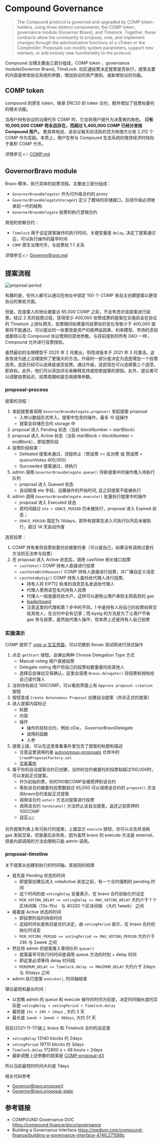 # Compound Governance

> The Compound protocol is governed and upgraded by COMP token-holders, using three distinct components; the COMP token, governance module (Governor Bravo), and Timelock. Together, these contracts allow the community to propose, vote, and implement changes through the administrative functions of a cToken or the Comptroller. Proposals can modify system parameters, support new markets, or add entirely new functionality to the protocol.

Compound 治理主要由三部分组成，COMP token ，governance module(Governor Bravo), TimeLock. 社区通投票决定提案是否执行，提案主要的内容是修改协议系统的参数，增加协议的资产类别，或新增协议的功能。

## COMP token

compound 的原生 token，继承 ERC20 的 token 合约，额外增加了投票权委托的相关功能。

当用户持有协议的治理代币 COMP 时，它会将用户提升为决策者的角色。
**只有 10,000,000 COMP 将永远存在，而超过 5,400,000 COMP 已经分发给 Compound 用户。**
更具体地说，该协议每天向活跃的贷方和借方分发 2,312 个 COMP 作为奖励。本质上，用户在参与 Compound 生态系统的借贷经济时倾向于累积 COMP 代币。

详情参见 :point_right: [COMP.md](./COMP.md)

## GovernorBravo module

Bravo 模块，执行具体的投票流程。主要由三部分组成：

- `GovernorBravoDelegator` 作为可升级合约的 proxy
- `GovernorBravoDelegateStorageV1` 定义了模块的存储接口，后续升级必须继承前一代的结构
- `GovernorBravoDelegate` 投票的执行逻辑合约

其他的依赖合约：

- `Timelock` 用于设定提案操作的执行时间，关键变量是 `delay`, 决定了提案通过后，可以执行操作的最早时间
- `COMP` 原生治理代币，与投票权 1:1 关系

详情参见 :point_right: [GovernorBravo.md](./GovernorBravo.md)

## 提案流程

![proposal period](https://compound.finance/images/gov_diagram.png)

有趣的是，任何人都可以通过在地址中锁定 100 个 COMP 来自主创建提案以更改协议的某些方面。

但是，在提案人的地址被委派 65,000 COMP 之前，不会考虑对该提案进行投票。经过 3 天的投票过程，获得至少 400,000 张赞成票的提案在实施前会在协议的 Timelock 上排队两天，投票期间如果委托投票权的变化导致少于 400,000 提案将不能通过。可以提出的一些更改是资产的抵押品因素、利率模型、市场的添加或删除以及 Compound 协议使用的其他参数。与目前提到的所有 DAO 一样，Compound 允许进行投票授权。

虽然最初的治理模型于 2020 年 2 月推出，但改进版本于 2021 年 3 月激活。这些改进为链上治理提供了更强大的方法。升级的一部分是决定为选民增加一个投票选项。选民已经可以选择是或否投票。通过升级，选民现在可以选择第三个选项，即弃权。此外，他们可以添加评论来解释支持或拒绝提案的原因。此外，提议者可以调整投票延迟、投票周期和提交阈值等参数。

### proposal-process

提案的流程：

1. 发起提案者调用 `GovernorBravoDelegate.propose()` 发起提案 proposal
   - 入参以数组形式传入，提案中包含的操作，最多 10 组操作
   - 提案会存储在合约 storage 中
2. proposal 进入 Pending 状态（当前 blockNumber < startBlock）
3. proposal 进入 Active 状态（当前 startBlock < blockNumber < endBlock），即投票阶段
4. 投票阶段结束：
   - Defeated 提案未通过，流程终止（赞成票 <= 反对票 或 赞成票 < quorumVotes 400,000）
   - Succeeded 提案通过，待执行
5. admin 调用 `GovernorBravoDelegate.queue()` 将新提案中的操作推入待执行队列
   - proposal 进入 Queued 状态
   - 自动赋值 eta 字段，设置操作的开始时间, 这之前提案不能被执行
6. admin 调用 `GovernorBravoDelegate.execute()` 批量执行提案中的操作
   - proposal 进入 Executed 状态
   - 若时间超过 `eta + GRACE_PERIOD` 仍未被执行，proposal 进入 Expired 状态；
   - `GRACE_PERIOD` 固定为 14days，即所有提案在进入可执行队列后未被执行，超过 14 天自动作废

选民投票：

1. COMP 持有者将投票权委托给被委托者（可以是自己，如果没有调用过委托方法则无法参与投票）
2. 在 proposal 进入 Active 状态后，调用 castVote 相关接口投票
   - `castVote()` COMP 持有人直接进行投票
   - `castVoteWithReason()` COMP 持有人直接进行投票，并广播自定义消息
   - `castVoteBySig()` COMP 持有人委托给代理人进行投票。
     - 持有人将 EIP712 标准的消息签名发送给代理人
     - 代理人使用该签名代持有人投票
     - 代理人一般是委托给大户，这样可以避免让用户承担主网高昂的 gas
     - [leaderboard](https://compound.finance/governance/leaderboard?target_network=mainnet)
     - 注意这里的代理和第 1 步中的不同，1 中是持有人将自己的投票权转交给其他人，在合约中会有记录；而 bysig 的方法是为了让用户节省 gas 参与投票，虽然由代理人操作，但本质上还是持有人自己投票

### 实操演示

COMP 提供了 [vote ui 交互界面](https://app.compound.finance/#vote)，可以切换到 Kovan 测试网进行测试操作

1. 点击 `getStart` 按钮，会弹出两种 Choose Delegation Type 方式
   - Manual voting 用户直接投票
   - Delegate voting 用户将自己的投票权数量委托给其他人
   - 选择后会弹出交易确认，这里会调用 `Bravo.delegate()` 将投票权授权给自己或代理人
2. 当你持有超过 100COMP，可以看到界面上有 `Approve proposal creation` 按钮
3. 按钮变成 `Create Autonomous Proposal` 创建自治提案（并非正式的提案）
4. 进入提案内容标记
   - 标题
   - 内容
   - 操作
     - 操作的目标合约，例如 cDai， GovernorBravoDelegate
     - 调用的函数
     - 入参
5. 提案上链，可以在这里查看事件里包含了提案的标题和描述
   - 注意这里调用的是 [autonomous-proposals](https://github.com/compound-finance/autonomous-proposals) 仓库中的 `CrowdProposalFactory.sol`
   - [交易事件](https://kovan.etherscan.io/tx/0xb05437455d5ca3b45de7457ceb747ee308112632fcc54b39a23b4cc95eb0d6d8#eventlog)
6. 属于你的自治提案合约已创建，当你的合约被委托的投票权超过100,000时，可以发起正式提案。
   - 作为初始的票，你的100枚COMP会被质押到该合约
   - 等到该合约被委托投票数超过 65,000 可以调用该合约的 `propose()` 方法向bravo合约发起正式提案
   - 调用该合约 `vote()` 方法对提案进行投票
   - 调用该合约 `terminate()` 方法终止该自治提案，返还之前质押的 100COMP
   - [详见 :point_right:](./CrowdProposal.md)

另外提案列表上有可执行的提案，上面显示 `execute` 按钮，你可以点击并消耗 gas 发起交易，但是最后会失败，因为虽然 bravo 的 execute 方法是 external，但是内部调用的方法会限制只能 admin 调用。

### proposal-timeline

关于提案从创建到执行的时间轴，其规则的梳理

- 首先是 Pending 状态的时间
  - 即提案创建后进入 voteActive 状态之前，有一个合约强制的 pending 时间
  - 这个时间的由 `votingDelay` 变量表示，在 bravo 合约初始化时设定
  - `MIN_VOTING_DELAY <= votingDelay <= MAX_VOTING_DELAY` 大约介于 1 个区块间隔（13s-15s） 与 40320 个区块间隔 （大约 1week） 之间
- 接着是 Active 状态的时间
  - 即投票阶段的持续时间
  - 这段时间长度依旧是合约决定，由 `votingPeriod` 表示，在 bravo 合约初始化时设定
  - `MIN_VOTING_PERIOD <= votingPeriod <= MAX_VOTING_PERIOD` 大约介于 24h 与 2week 之间
- 然后待 admin 将提案推入等待队列 `queue()`
  - 提案最早可执行的时间是调用 queue 方法的时刻 + delay 时间
  - 即这里必须等待 delay 时间段
  - `MINIMUM_DELAY <= Timelock.delay <= MAXIMUM_DELAY` 大约介于 2days 与 30days 之间
- admin 执行提案 `execute()`, 时间轴结束

理论最短和最长时间：

- 以忽略 admin 的 queue 和 execute 操作的时间为前提，决定时间轴长度的实际是 `votingDelay + votingPeriod + Timelock.delay`
- 最短是 `15s + 24h + 2days` , 大约 3 天
- 最长是 `1week + 2week + 30days`, 大约 51 天

目前(2021-11-17)链上 bravo 和 Timelock 合约的设定是

- `votingDelay` 13140 blocks 约 2days
- `votingPeriod` 19710 blocks 约 3days
- `Timelock.delay` 172800 s = 48 hours = 2days
- 最新调整上述参数的提案是 [COMP-proposal-43](https://compound.finance/governance/proposals/43)

所以当前最短的时间大约是 7days

相关代码参考

- [GovernorBravo.propose()](./GovernorBravo.md#propose)
- [GovernorBravo.proposal-state](./GovernorBravo.md#proposal-state)

## 参考链接

- COMPOUND Governance DOC <https://compound.finance/docs/governance>
- Building a Governance Interface <https://medium.com/compound-finance/building-a-governance-interface-474fc271588c>
